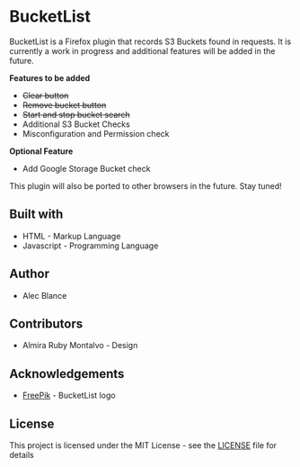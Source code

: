 # BucketList

BucketList is a Firefox plugin that records S3 Buckets found in requests. It is currently a work in progress and additional features will be added in the future.

**Features to be added**
 - ~~Clear button~~
 - ~~Remove bucket button~~
 - ~~Start and stop bucket search~~
 - Additional S3 Bucket Checks
 - Misconfiguration and Permission check

**Optional Feature**

 - Add Google Storage Bucket check

This plugin will also be ported to other browsers in the future. Stay tuned!

## Built with
 - HTML - Markup Language
 - Javascript - Programming Language

## Author
 - Alec Blance 
## Contributors
 - Almira Ruby Montalvo - Design
## Acknowledgements
 - [FreePik](https://www.flaticon.com/authors/freepik) - BucketList logo
## License
This project is licensed under the MIT License - see the [LICENSE](LICENSE) file for details



